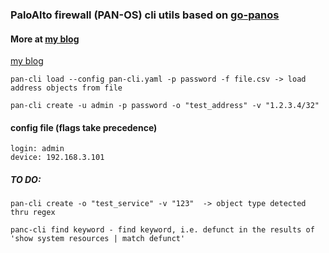 ### PaloAlto firewall (PAN-OS) cli utils based on [go-panos](github.com/scottdware/go-panos)
#### More at [my blog](http://medium.com/@IrekRomaniuk)
[my blog](http://medium.com/@IrekRomaniuk)
```
pan-cli load --config pan-cli.yaml -p password -f file.csv -> load address objects from file

pan-cli create -u admin -p password -o "test_address" -v "1.2.3.4/32"
```

#### config file (flags take precedence)
```
login: admin
device: 192.168.3.101
```
##### TO DO:
```
pan-cli create -o "test_service" -v "123"  -> object type detected thru regex

panc-cli find keyword - find keyword, i.e. defunct in the results of 'show system resources | match defunct'
```